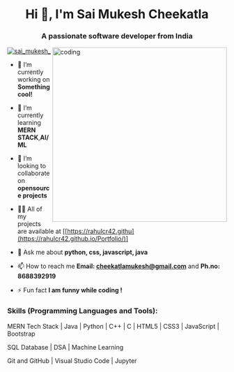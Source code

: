
<h1 align="center">Hi 👋, I'm Sai Mukesh Cheekatla</h1>
<h3 align="center">A passionate software developer from India</h3>
<img align="right" alt="coding" width="400" src="https://cdn.dribbble.com/users/1162077/screenshots/3848914/media/7ed7d5ca074b48b328150e5a231e8d1f.gif">


<!-- <p align="left"> <img src="https://komarev.com/ghpvc/?username=rahulcr42&label=Profile%20views&color=0e75b6&style=flat" alt="rahulcr42" /> </p> -->

<p align="left"> <a href="https://x.com/sai_mukesh_" target="blank"><img src="https://img.shields.io/twitter/follow/sai_mukesh_?logo=twitter&style=for-the-badge" alt="sai_mukesh_" /></a> </p>

- 🔭 I’m currently working on **Something cool!**

- 🌱 I’m currently learning  **MERN STACK**,**AI/ML**

- 👯 I’m looking to collaborate on **opensource projects**

- 👨‍💻 All of my projects are available at [[https://rahulcr42.githu](https://rahulcr42.github.io/Portfolio/)]

- 💬 Ask me about **python, css, javascript, java**

- 📫 How to reach me **Email: cheekatlamukesh@gmail.com** and **Ph.no: 8688392919**

- ⚡ Fun fact **I am funny while coding !**


<h3 align="left">Skills (Programming Languages and Tools):</h3>
<p>MERN Tech Stack | Java | Python | C++ | C | HTML5 | CSS3 | JavaScript | Bootstrap</p>
<p>SQL Database | DSA | Machine Learning</p>
<p>Git and GitHub | Visual Studio Code | Jupyter </p>

